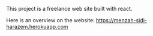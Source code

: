 This project is a freelance web site built with react.

Here is an overview on the website: https://menzah-sidi-harazem.herokuapp.com
